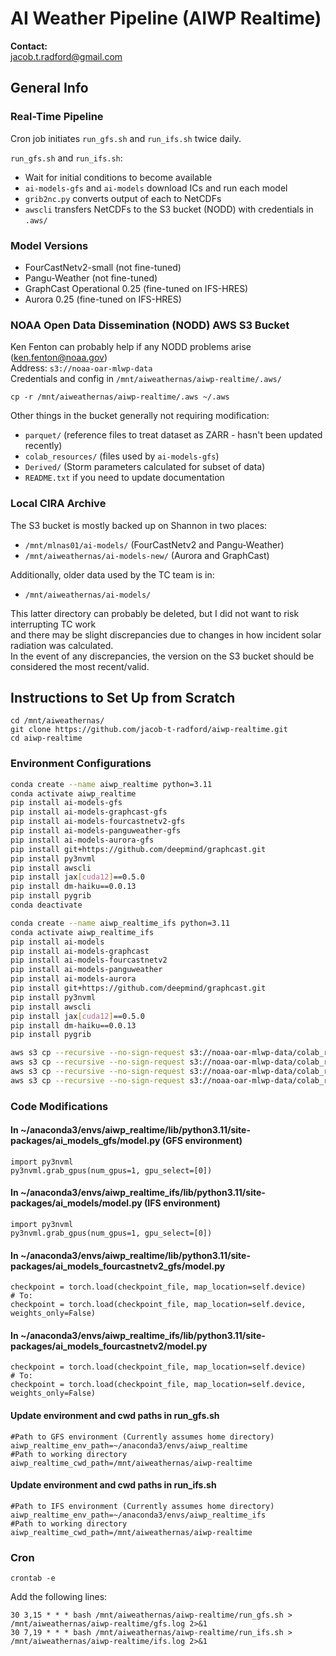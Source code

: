 # AI Weather Pipeline (AIWP Realtime)

**Contact:**  
jacob.t.radford@gmail.com

## General Info

### Real-Time Pipeline

Cron job initiates `run_gfs.sh` and `run_ifs.sh` twice daily.

`run_gfs.sh` and `run_ifs.sh`:

- Wait for initial conditions to become available  
- `ai-models-gfs` and `ai-models` download ICs and run each model  
- `grib2nc.py` converts output of each to NetCDFs  
- `awscli` transfers NetCDFs to the S3 bucket (NODD) with credentials in `.aws/`  

### Model Versions

- FourCastNetv2-small (not fine-tuned)  
- Pangu-Weather (not fine-tuned)  
- GraphCast Operational 0.25 (fine-tuned on IFS-HRES)  
- Aurora 0.25 (fine-tuned on IFS-HRES)  

### NOAA Open Data Dissemination (NODD) AWS S3 Bucket

Ken Fenton can probably help if any NODD problems arise (ken.fenton@noaa.gov)  
Address: `s3://noaa-oar-mlwp-data`  
Credentials and config in `/mnt/aiweathernas/aiwp-realtime/.aws/`

```
cp -r /mnt/aiweathernas/aiwp-realtime/.aws ~/.aws
```

Other things in the bucket generally not requiring modification:

- `parquet/` (reference files to treat dataset as ZARR - hasn't been updated recently)  
- `colab_resources/` (files used by `ai-models-gfs`)  
- `Derived/` (Storm parameters calculated for subset of data)  
- `README.txt` if you need to update documentation  

### Local CIRA Archive

The S3 bucket is mostly backed up on Shannon in two places:

- `/mnt/mlnas01/ai-models/` (FourCastNetv2 and Pangu-Weather)  
- `/mnt/aiweathernas/ai-models-new/` (Aurora and GraphCast)  

Additionally, older data used by the TC team is in:  
- `/mnt/aiweathernas/ai-models/`

This latter directory can probably be deleted, but I did not want to risk interrupting TC work  
and there may be slight discrepancies due to changes in how incident solar radiation was calculated.  
In the event of any discrepancies, the version on the S3 bucket should be considered the most recent/valid.

## Instructions to Set Up from Scratch

```
cd /mnt/aiweathernas/
git clone https://github.com/jacob-t-radford/aiwp-realtime.git
cd aiwp-realtime
```

### Environment Configurations

```bash
conda create --name aiwp_realtime python=3.11
conda activate aiwp_realtime
pip install ai-models-gfs
pip install ai-models-graphcast-gfs
pip install ai-models-fourcastnetv2-gfs
pip install ai-models-panguweather-gfs
pip install ai-models-aurora-gfs
pip install git+https://github.com/deepmind/graphcast.git
pip install py3nvml
pip install awscli
pip install jax[cuda12]==0.5.0
pip install dm-haiku==0.0.13
pip install pygrib
conda deactivate

conda create --name aiwp_realtime_ifs python=3.11
conda activate aiwp_realtime_ifs
pip install ai-models
pip install ai-models-graphcast
pip install ai-models-fourcastnetv2
pip install ai-models-panguweather
pip install ai-models-aurora
pip install git+https://github.com/deepmind/graphcast.git
pip install py3nvml
pip install awscli
pip install jax[cuda12]==0.5.0
pip install dm-haiku==0.0.13
pip install pygrib

aws s3 cp --recursive --no-sign-request s3://noaa-oar-mlwp-data/colab_resources/fcnv2 /mnt/aiweathernas/aiwp-realtime/assets/fcnv2/
aws s3 cp --recursive --no-sign-request s3://noaa-oar-mlwp-data/colab_resources/pw /mnt/aiweathernas/aiwp-realtime/assets/pw/
aws s3 cp --recursive --no-sign-request s3://noaa-oar-mlwp-data/colab_resources/au /mnt/aiweathernas/aiwp-realtime/assets/au/
aws s3 cp --recursive --no-sign-request s3://noaa-oar-mlwp-data/colab_resources/gc /mnt/aiweathernas/aiwp-realtime/assets/gc/
```

### Code Modifications  

#### In ~/anaconda3/envs/aiwp_realtime/lib/python3.11/site-packages/ai_models_gfs/model.py (GFS environment)

```
import py3nvml
py3nvml.grab_gpus(num_gpus=1, gpu_select=[0])
```

#### In ~/anaconda3/envs/aiwp_realtime_ifs/lib/python3.11/site-packages/ai_models/model.py (IFS environment)  

```
import py3nvml
py3nvml.grab_gpus(num_gpus=1, gpu_select=[0])
```

#### In ~/anaconda3/envs/aiwp_realtime/lib/python3.11/site-packages/ai_models_fourcastnetv2_gfs/model.py

```
checkpoint = torch.load(checkpoint_file, map_location=self.device)
# To:
checkpoint = torch.load(checkpoint_file, map_location=self.device, weights_only=False)
```

#### In ~/anaconda3/envs/aiwp_realtime_ifs/lib/python3.11/site-packages/ai_models_fourcastnetv2/model.py

```
checkpoint = torch.load(checkpoint_file, map_location=self.device)
# To:
checkpoint = torch.load(checkpoint_file, map_location=self.device, weights_only=False)
```

#### Update environment and cwd paths in run_gfs.sh

```
#Path to GFS environment (Currently assumes home directory)  
aiwp_realtime_env_path=~/anaconda3/envs/aiwp_realtime
#Path to working directory
aiwp_realtime_cwd_path=/mnt/aiweathernas/aiwp-realtime
```

#### Update environment and cwd paths in run_ifs.sh  

```
#Path to IFS environment (Currently assumes home directory)  
aiwp_realtime_env_path=~/anaconda3/envs/aiwp_realtime_ifs
#Path to working directory
aiwp_realtime_cwd_path=/mnt/aiweathernas/aiwp-realtime
```

### Cron

```
crontab -e
```

Add the following lines:

```
30 3,15 * * * bash /mnt/aiweathernas/aiwp-realtime/run_gfs.sh > /mnt/aiweathernas/aiwp-realtime/gfs.log 2>&1
30 7,19 * * * bash /mnt/aiweathernas/aiwp-realtime/run_ifs.sh > /mnt/aiweathernas/aiwp-realtime/ifs.log 2>&1
```





